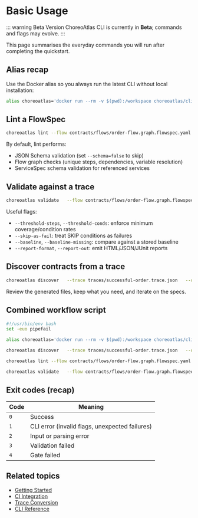 # Basic Usage

::: warning Beta Version
ChoreoAtlas CLI is currently in **Beta**; commands and flags may evolve.
:::

This page summarises the everyday commands you will run after completing the quickstart.

## Alias recap

Use the Docker alias so you always run the latest CLI without local installation:

```bash
alias choreoatlas='docker run --rm -v $(pwd):/workspace choreoatlas/cli:latest'
```

## Lint a FlowSpec

```bash
choreoatlas lint --flow contracts/flows/order-flow.graph.flowspec.yaml
```

By default, lint performs:
- JSON Schema validation (set `--schema=false` to skip)
- Flow graph checks (unique steps, dependencies, variable resolution)
- ServiceSpec schema validation for referenced services

## Validate against a trace

```bash
choreoatlas validate   --flow contracts/flows/order-flow.graph.flowspec.yaml   --trace traces/successful-order.trace.json   --report-format html --report-out reports/validation-report.html
```

Useful flags:
- `--threshold-steps`, `--threshold-conds`: enforce minimum coverage/condition rates
- `--skip-as-fail`: treat SKIP conditions as failures
- `--baseline`, `--baseline-missing`: compare against a stored baseline
- `--report-format`, `--report-out`: emit HTML/JSON/JUnit reports

## Discover contracts from a trace

```bash
choreoatlas discover   --trace traces/successful-order.trace.json   --out contracts/flows/order-flow.discovered.flowspec.yaml   --out-services contracts/services.discovered
```

Review the generated files, keep what you need, and iterate on the specs.

## Combined workflow script

```bash
#!/usr/bin/env bash
set -euo pipefail

alias choreoatlas='docker run --rm -v $(pwd):/workspace choreoatlas/cli:latest'

choreoatlas discover   --trace traces/successful-order.trace.json   --out contracts/flows/order-flow.discovered.flowspec.yaml   --out-services contracts/services.discovered

choreoatlas lint --flow contracts/flows/order-flow.graph.flowspec.yaml

choreoatlas validate   --flow contracts/flows/order-flow.graph.flowspec.yaml   --trace traces/successful-order.trace.json   --report-format html --report-out reports/validation-report.html
```

## Exit codes (recap)

| Code | Meaning |
| --- | --- |
| `0` | Success |
| `1` | CLI error (invalid flags, unexpected failures) |
| `2` | Input or parsing error |
| `3` | Validation failed |
| `4` | Gate failed |

## Related topics

- [Getting Started](/guide/getting-started)
- [CI Integration](/guide/ci-integration)
- [Trace Conversion](/guide/trace-conversion)
- [CLI Reference](/api/cli-commands)
